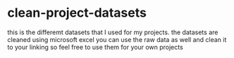 # clean-project-datasets

this is the differemt datasets that I used for my projects.
the datasets are cleaned using microsoft excel
you can use the raw data as well and clean it to your linking
so feel free to use them for your own projects

